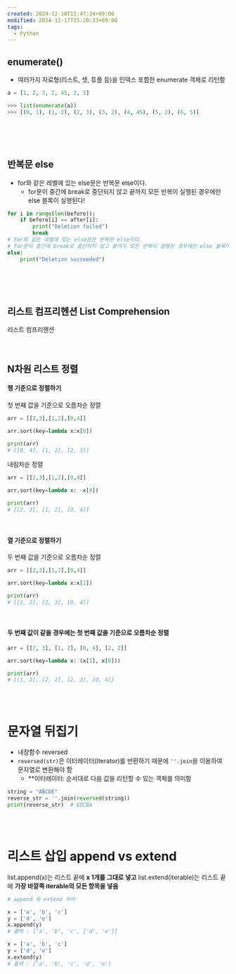 ```yaml
---
created: 2024-12-10T15:47:34+09:00
modified: 2024-12-17T15:26:33+09:00
tags:
  - Python
---
```

## enumerate()

- 여러가지 자료형(리스트, 셋, 튜플 등)을 인덱스 포함한 enumerate 객체로 리턴함

```python
a = [1, 2, 3, 2, 45, 2, 5]

>>> list(enumerate(a))
>>> [(0, 1), (1, 2), (2, 3), (3, 2), (4, 45), (5, 2), (6, 5)]
```
<br><br><br>

## 반복문 else

- for와 같은 레벨에 있는 else문은 반복문 else이다.
	- for문이 중간에 break로 중단되지 않고 끝까지 모든 반복이 실행된 경우에만 else 블록이 실행된다!
```python
for i in range(len(before)):
    if before[i] == after[i]:
        print("Deletion failed")
        break
# for와 같은 레벨에 있는 else문은 반복문 else이다.
# for문이 중간에 break로 중단되지 않고 끝까지 모든 반복이 실행된 경우에만 else 블록이 실행된다!
else:
    print("Deletion succeeded")

```
<br><br><br>


## 리스트 컴프리헨션 List Comprehension
리스트 컴프리헨션
<br><br><br>

## N차원 리스트 정렬

#### 행 기준으로 정렬하기 
첫 번째 값을 기준으로 오름차순 정렬
```python
arr = [[2,3],[1,2],[0,4]]

arr.sort(key=lambda x:x[0])

print(arr)
# [[0, 4], [1, 2], [2, 3]]
```

내림차순 정렬
``` python
arr = [[2,3],[1,2],[0,4]]

arr.sort(key=lambda x: -x[0])

print(arr)
# [[2, 3], [1, 2], [0, 4]]
```
<br>

#### 열 기준으로 정렬하기
두 번째 값을 기준으로 오름차순 정렬
```python
arr = [[2,3],[1,2],[0,4]]

arr.sort(key=lambda x:x[1])

print(arr)
# [[1, 2], [2, 3], [0, 4]]
```

<br>

#### 두 번째 값이 같을 경우에는 첫 번째 값을 기준으로 오름차순 정렬
```python
arr = [[2, 3], [1, 2], [0, 4], [2, 2]]

arr.sort(key=lambda x: (x[1], x[0]))

print(arr)
# [[1, 2], [2, 2], [2, 3], [0, 4]]
```
<br>
<br>

# 문자열 뒤집기
- 내장함수 reversed
- `reversed(str)`은 이터레이터(Iterator)를 반환하기 때문에 `''.join`을 이용하여 문자열로 변환해야 함
	- **이터레이터: 순서대로 다음 값을 리턴할 수 있는 객체를 의미함
```python
string = "ABCDE"
reverse_str = ''.join(reversed(string))
print(reverse_str)  # EDCBA
```
<br>
<br>

# 리스트 삽입 append vs extend
list.append(x)는 리스트 끝에 **x 1개를 그대로 넣고**
list.extend(iterable)는 리스트 끝에 **가장 바깥쪽 iterable의 모든 항목을 넣음**
``` python
# append 와 extend 차이

x = ['a', 'b', 'c']
y = ['d', 'e']
x.append(y)
# 출력 : ['a', 'b', 'c', ['d', 'e']]

x = ['a', 'b', 'c']
y = ['d', 'e']
x.extend(y)
# 출력 : ['a', 'b', 'c', 'd', 'e']
```
<br>
<br>

